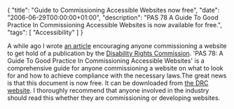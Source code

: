 {
  "title": "Guide to Commissioning Accessible Websites now free",
  "date": "2006-06-29T00:00:00+01:00",
  "description": "PAS 78 A Guide To Good Practice In Commissioning Accessible Websites is now available for free.",
  "tags": [
    "Accessibility"
  ]
}

A while ago I wrote <a href="http://www.shapeshed.com/journal/a_worthwhile_accessibility_guide_for_clients/">an article</a> encouraging anyone commissioning a website to get hold of a publication by the <a href="http://www.drc-gb.org/">Disability Rights Commission</a>. 'PAS 78: A Guide To Good Practice In Commissioning Accessible Websites' is a comprehensive guide for anyone commissioning a website on what to look for and how to achieve compliance with the necessary laws.The great news is that this document is now free. It can be downloaded from <a href="http://www.drc-gb.org/library/website_accessibility_guide/pas_78.aspx">the DRC website</a>.
I thoroughly recommend that anyone involved in the industry should read this whether they are commissioning or developing websites.

